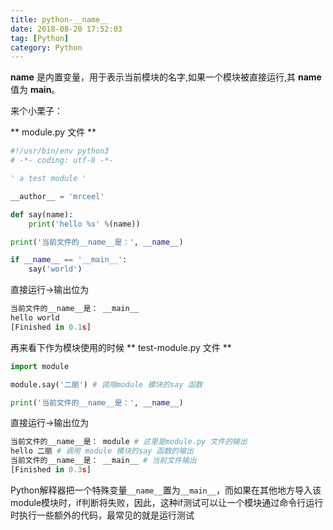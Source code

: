 ```yaml
---
title: python-__name__
date: 2018-08-20 17:52:03
tag: [Python]
category: Python
---
```

__name__ 是内置变量，用于表示当前模块的名字,如果一个模块被直接运行,其 __name__ 值为 __main__。
<!-- more -->
来个小栗子：

** module.py 文件 **
```python
#!/usr/bin/env python3
# -*- coding: utf-8 -*-

' a test module '

__author__ = 'mrceel'

def say(name):
	print('hello %s' %(name))

print('当前文件的__name__是：', __name__)

if __name__ == '__main__':
	say('world')

```
直接运行->输出位为 
```python
当前文件的__name__是： __main__
hello world
[Finished in 0.1s]
```

再来看下作为模块使用的时候
** test-module.py 文件 **
```python
import module

module.say('二丽') # 调用module 模块的say 函数

print('当前文件的__name__是：', __name__)
```
直接运行->输出位为 
```python
当前文件的__name__是： module # 这里是module.py 文件的输出
hello 二丽 # 调用 module 模块的say 函数的输出
当前文件的__name__是： __main__ # 当前文件输出
[Finished in 0.3s]
```
Python解释器把一个特殊变量`__name__`置为`__main__`，而如果在其他地方导入该module模块时，if判断将失败，因此，这种if测试可以让一个模块通过命令行运行时执行一些额外的代码，最常见的就是运行测试
